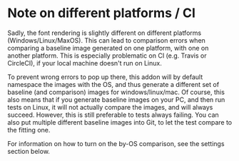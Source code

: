 # Note on different platforms / CI

Sadly, the font rendering is slightly different on different platforms (Windows/Linux/MaxOS). 
This can lead to comparison errors when comparing a baseline image generated on one platform, with one on another platform.
This is especially problematic on CI (e.g. Travis or CircleCI), if your local machine doesn't run on Linux.

To prevent wrong errors to pop up there, this addon will by default namespace the images with the OS, 
and thus generate a different set of baseline (and comparison) images for windows/linux/mac. 
Of course, this also means that if you generate baseline images on your PC, and then run tests on Linux, 
it will not actually compare the images, and will always succeed. 
However, this is still preferable to tests always failing. 
You can also put multiple different baseline images into Git, to let the test compare to the fitting one.

For information on how to turn on the by-OS comparison, see the settings section below.
